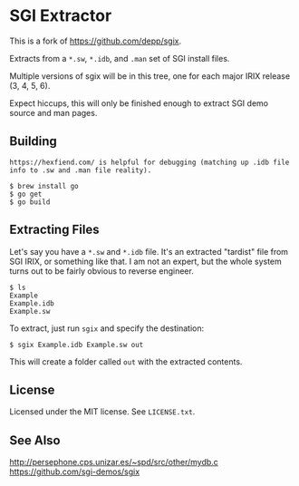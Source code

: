 # SGI Extractor

This is a fork of https://github.com/depp/sgix.

Extracts from a `*.sw`, `*.idb`, and `.man` set of SGI install files.

Multiple versions of sgix will be in this tree, one for each major IRIX release (3, 4, 5, 6).  

Expect hiccups, this will only be finished enough to extract SGI demo source and man pages.

## Building

```
https://hexfiend.com/ is helpful for debugging (matching up .idb file info to .sw and .man file reality).

$ brew install go
$ go get
$ go build
```

## Extracting Files

Let's say you have a `*.sw` and `*.idb` file. It's an extracted "tardist" file from SGI IRIX, or something like that. I am not an expert, but the whole system turns out to be fairly obvious to reverse engineer.

```
$ ls
Example
Example.idb
Example.sw
```

To extract, just run `sgix` and specify the destination:

```
$ sgix Example.idb Example.sw out
```

This will create a folder called `out` with the extracted contents.

## License

Licensed under the MIT license. See `LICENSE.txt`.

## See Also

http://persephone.cps.unizar.es/~spd/src/other/mydb.c
https://github.com/sgi-demos/sgix
